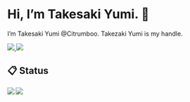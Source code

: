 #  Hi, I’m Takesaki Yumi. 👋

I’m Takesaki Yumi @Citrumboo. Takezaki Yumi is my handle.  

<a href="https://twitter.com/Citrumboo" target="_blank" rel="noopener noreferrer">
  <img src="https://img.shields.io/badge/Twitter-Citrumboo-1DA1F2?style=flat-square&logo=twitter&style=plastic">
</a>

<a href="[https://twitter.com/Citrumboo](https://zenn.dev/citrumboo)" target="_blank" rel="noopener noreferrer">
  <img src="https://img.shields.io/badge/Zenn-Citrumboo-lightgrey?style=flat-square&logo=zenn">
</a>

## :clipboard: Status

<!-- リポジトリステータス -->
<a href="https://github.com/anuraghazra/github-readme-stats">
  <img align="left" src="https://github-readme-stats.vercel.app/api?username=Citrumboo&count_private=true&show_icons=true" />
</a>

<!-- ソースコード統計 -->
<a href="https://github.com/anuraghazra/github-readme-stats">
  <img align="left" src="https://github-readme-stats.vercel.app/api/top-langs/?username=Citrumboo" />
</a>

<!---
- 👀 I’m interested in ...
- 🌱 I’m currently learning ...
- 💞️ I’m looking to collaborate on ...
- 📫 How to reach me ...
Citrumboo/Citrumboo is a ✨ special ✨ repository because its `README.md` (this file) appears on your GitHub profile.
You can click the Preview link to take a look at your changes.
--->
